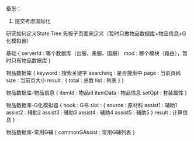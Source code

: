 备忘：
1. 提交考虑国际化

研究如何定义State Tree
先按子页面来定义（暂时只做物品数据库+物品信息+G化模拟器）

基础
{
    serverId : 哪个数据库（台服、美服、国服）
    mod : 哪个模块（路由），暂时只有物品数据库
}

物品数据库
{
    keyword : 搜索关键字
    searching : 是否搜索中
    page : 当前页码
    size : 当前页大小
    result : { 
        total : 总数
        list : 列表
    }
}

物品数据库-物品信息
{
    itemId : 物品id
    itemData : 物品信息
    setOpt : 套装属性
}

物品数据库-G化模拟器
{
    book : G书
    slot : {
        source : 原材料
        assist1 : 辅助1 
        assist2 : 辅助2 
        assist3 : 辅助3 
        assist4 : 辅助4 
        assist5 : 辅助5
    }
    result : 计算信息
}

物品数据库-常用G辅
{
    commonGAssist : 常用G辅列表
}
